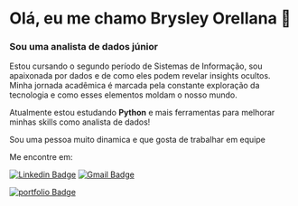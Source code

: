 

<h1 /h1>Olá, eu me chamo Brysley Orellana 👋 </h1>
<h3 /h3>Sou uma analista de dados júnior</h3>

Estou cursando o segundo período de Sistemas de Informação, sou apaixonada por dados e de como eles podem revelar insights ocultos. Minha jornada acadêmica é marcada pela constante exploração da tecnologia e como esses elementos moldam o nosso mundo.


Atualmente estou estudando **Python** e mais ferramentas para melhorar minhas skills como analista de dados!

Sou uma pessoa muito dinamica e que gosta de trabalhar em equipe


Me encontre em:

[![Linkedin Badge](https://img.shields.io/badge/-LinkedIn-0077B5?style=for-the-badge&logo=Linkedin&logoColor=white)](https://www.linkedin.com/in/brysley-orellana/)
[![Gmail Badge](https://img.shields.io/badge/-Gmail-D14836?style=for-the-badge&logo=Gmail&logoColor=white)](mailto:brysleyr9@gmail.com)

[![portfolio Badge](https://encrypted-tbn0.gstatic.com/images?q=tbn:ANd9GcTLtb_cwUU0nUT4TsaKbptPEwKYFvL7j-AmOA&s)](https://chambray-fireplace-3e8.notion.site/Portf-lio-Brysley-Orellana-2b43a9b45c8b4dd980e3139d13fe4c49)

<br>



